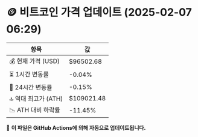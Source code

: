 # 🪙 비트코인 가격 업데이트 (2025-02-07 06:29)

| 항목                | 값 |
|--------------------|----------------|
| 💰 현재 가격 (USD) | $96502.68 |
| ⏳ 1시간 변동률    | -0.04% |
| 📆 24시간 변동률   | -0.15% |
| 🔝 역대 최고가 (ATH) | $109021.48 |
| 📉 ATH 대비 하락률 | -11.45% |

🔄 **이 파일은 GitHub Actions에 의해 자동으로 업데이트됩니다.**
